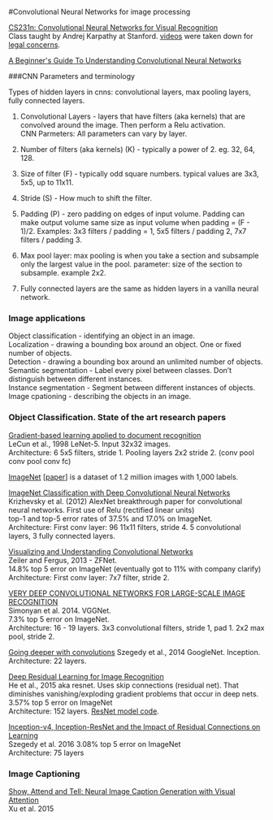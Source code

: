 #Convolutional Neural Networks for image processing

[CS231n: Convolutional Neural Networks for Visual Recognition](http://cs231n.stanford.edu/syllabus.html)   
Class taught by Andrej Karpathy at Stanford. [videos](https://www.youtube.com/playlist?list=PLLvH2FwAQhnpj1WEB-jHmPuUeQ8mX-XXG) were taken down for [legal concerns](https://twitter.com/karpathy/status/727618058471112704?lang=en).   

[A Beginner's Guide To Understanding Convolutional Neural Networks](https://adeshpande3.github.io/adeshpande3.github.io/A-Beginner's-Guide-To-Understanding-Convolutional-Neural-Networks/)  

###CNN Parameters and terminology

Types of hidden layers in cnns: convolutional layers, max pooling layers, fully connected layers.  

1. Convolutional Layers - layers that have filters (aka kernels) that are convolved around the image. Then perform a Relu activation.    
  CNN Parmeters: All parameters can vary by layer.  
  1. Number of filters (aka kernels) (K) - typically a power of 2. eg. 32, 64, 128. 

  2. Size of filter (F) - typically odd square numbers. typical values are 3x3, 5x5, up to 11x11.  

  3. Stride (S) - How much to shift the filter.  
  
  4. Padding (P) - zero padding on edges of input volume. Padding can make output volume same size as input volume when padding =  (F - 1)/2. Examples: 3x3 filters / padding = 1, 5x5 filters / padding 2, 7x7 filters / padding 3.

2. Max pool layer: max pooling is when you take a section and subsample only the largest value in the pool.
  parameter: size of the section to subsample. example 2x2.

3. Fully connected layers are the same as hidden layers in a vanilla neural network.  

### Image applications
Object classification - identifying an object in an image.  
Localization - drawing a bounding box around an object. One or fixed number of objects.  
Detection - drawing a bounding box around an unlimited number of objects.  
Semantic segmentation - Label every pixel between classes. Don’t distinguish between different instances.  
Instance segmentation - Segment between different instances of objects.  
Image cpationing - describing the objects in an image.  

### Object Classification. State of the art research papers
[Gradient-based learning applied to document recognition](http://yann.lecun.com/exdb/publis/pdf/lecun-98.pdf)  
LeCun et al., 1998 LeNet-5.  Input 32x32 images.  
Architecture: 6 5x5 filters, stride 1. Pooling layers 2x2 stride 2. (conv pool conv pool conv fc)  

[ImageNet](http://www.image-net.org/) [[paper](http://www.image-net.org/papers/imagenet_cvpr09.pdf)] is a dataset of 1.2 million images with 1,000 labels.  

[ImageNet Classification with Deep Convolutional Neural Networks](https://papers.nips.cc/paper/4824-imagenet-classification-with-deep-convolutional-neural-networks.pdf)  
Krizhevsky et al. (2012) AlexNet breakthrough paper for convolutional neural networks. First use of Relu (rectified linear units)  
top-1 and top-5 error rates of 37.5% and 17.0% on ImageNet.  
Architecture: First conv layer: 96 11x11 filters, stride 4. 5 convolutional layers, 3 fully connected layers.  

[Visualizing and Understanding Convolutional Networks](https://arxiv.org/pdf/1311.2901v3.pdf)  
Zeiler and Fergus, 2013 - ZFNet.  
14.8% top 5 error on ImageNet (eventually got to 11% with company clarify)  
Architecture: First conv layer: 7x7 filter, stride 2.  

[VERY DEEP CONVOLUTIONAL NETWORKS FOR LARGE-SCALE IMAGE RECOGNITION](https://arxiv.org/pdf/1409.1556.pdf)  
Simonyan et al. 2014.  VGGNet.  
7.3% top 5 error on ImageNet.   
Architecture: 16 - 19 layers. 3x3 convolutional filters, stride 1, pad 1. 2x2 max pool, stride 2.    

[Going deeper with convolutions](https://arxiv.org/pdf/1409.4842v1.pdf)
Szegedy et al., 2014  GoogleNet. Inception.  
Architecture: 22 layers.  

[Deep Residual Learning for Image Recognition](https://arxiv.org/pdf/1512.03385v1.pdf)  
He et al., 2015 aka resnet.  Uses skip connections (residual net). That diminishes vanishing/exploding gradient problems that occur in deep nets.  
3.57% top 5 error on ImageNet  
Architecture: 152 layers. [ResNet model code](https://github.com/KaimingHe/deep-residual-networks).

[Inception-v4, Inception-ResNet and the Impact of Residual Connections on Learning](https://arxiv.org/pdf/1602.07261.pdf)  
Szegedy et al. 2016 
3.08% top 5 error on ImageNet  
Architecture: 75 layers  

### Image Captioning
[Show, Attend and Tell: Neural Image Caption Generation with Visual Attention](http://arxiv.org/pdf/1502.03044v3.pdf)  
Xu et al. 2015 

